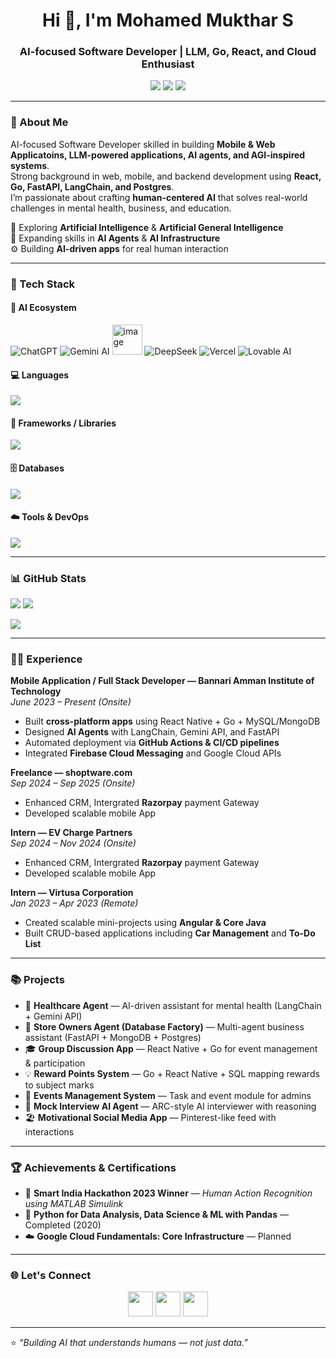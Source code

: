 <h1 align="center">Hi 👋, I'm Mohamed Mukthar S</h1>
<h3 align="center">AI-focused Software Developer | LLM, Go, React, and Cloud Enthusiast</h3>

<p align="center">
  <a href="mailto:mohamedmukthar50@gmail.com"><img src="https://img.shields.io/badge/-mohamedmukthar50@gmail.com-c14438?style=flat&logo=Gmail&logoColor=white"></a>
  <!-- <a href="https://github.com/MUKTHARS"><img src="https://img.shields.io/github/followers/MUKTHARS?label=Follow&style=social"></a> -->
  <a href="https://www.linkedin.com/in/mohamed-mukthar-s-001a051bb/"><img src="https://img.shields.io/badge/-Linkedin-blue?style=flat&logo=Linkedin&logoColor=white"></a>
  <a href="https://www.notion.so/Mohamed-Mukthar-AI-Agent-Portfolio-29bed05d733d80deb01df77d89ea27d0"><img src="https://img.shields.io/badge/-Notion-purple?style=flat&logo=Linkedin&logoColor=white"></a>
  
</p>

---

### 🧠 About Me
AI-focused Software Developer skilled in building **Mobile & Web Applicatoins, LLM-powered applications, AI agents, and AGI-inspired systems**.  
Strong background in web, mobile, and backend development using **React, Go, FastAPI, LangChain, and Postgres**.  
I’m passionate about crafting **human-centered AI** that solves real-world challenges in mental health, business, and education.  

💬 Exploring **Artificial Intelligence** & **Artificial General Intelligence**  
🌱 Expanding skills in **AI Agents** & **AI Infrastructure**  
⚙️ Building **AI-driven apps** for real human interaction  

---

### 🚀 Tech Stack

#### 🧠 AI Ecosystem
<p align="left">
  <img src="https://img.icons8.com/color/48/000000/chatgpt" alt="ChatGPT" title="ChatGPT" />
  <img src="https://img.icons8.com/color/48/000000/google-logo.png" alt="Gemini AI" title="Gemini AI" />
  <img width="48" height="48" alt="image" src="https://github.com/user-attachments/assets/3f427a76-b43b-4e14-acaa-8c2d8731f1a2" />
  <img src="https://img.icons8.com/color/48/000000/deepseek.png" alt="DeepSeek" title="DeepSeek" />
  <!-- <img src="https://img.icons8.com/color/48/000000/chainlink.png" alt="LangChain" title="LangChain" /> -->
  <img src="https://img.icons8.com/color/48/000000/vercel.png" alt="Vercel" title="Vercel" />
  <!-- <img src="https://img.icons8.com/color/48/000000/render.png" alt="Render" title="Render" /> -->
  <img src="https://img.icons8.com/color/48/000000/artificial-intelligence.png" alt="Lovable AI" title="Lovable AI" />
  <!-- <img src="https://img.icons8.com/color/48/000000/bolt.png" alt="Bolt AI" title="Bolt AI" /> -->
</p>


#### 💻 Languages
<p align="left">
  <img src="https://skillicons.dev/icons?i=html,css,c,python,js,react,go,dart,php" />
</p>

#### 🧩 Frameworks / Libraries
<p align="left">
  <img src="https://skillicons.dev/icons?i=react,angular,nodejs,fastapi,vite,flutter" />
  
</p>

#### 🗄️ Databases
<p align="left">
  <img src="https://skillicons.dev/icons?i=mysql,postgres,mongodb,firebase" />
</p>

#### ☁️ Tools & DevOps
<p align="left">
  <img src="https://skillicons.dev/icons?i=vscode,git,github,npm,androidstudio,postman,docker,vercel,gradle" />
</p>

---



### 📊 GitHub Stats

<p align="left">
   <img src="https://github-readme-streak-stats.herokuapp.com/?user=MUKTHARS&theme=tokyonight" />
  <img src="https://github-readme-stats.vercel.app/api?username=MUKTHARS&show_icons=true&theme=tokyonight" />
</p>
<p align="left">
  <img src="https://github-readme-stats.vercel.app/api/top-langs/?username=MUKTHARS&layout=compact&theme=tokyonight" />
</p>

---

### 🧑‍💻 Experience

**Mobile Application / Full Stack Developer — Bannari Amman Institute of Technology**  
*June 2023 – Present (Onsite)*  
- Built **cross-platform apps** using React Native + Go + MySQL/MongoDB  
- Designed **AI Agents** with LangChain, Gemini API, and FastAPI  
- Automated deployment via **GitHub Actions & CI/CD pipelines**  
- Integrated **Firebase Cloud Messaging** and Google Cloud APIs

**Freelance — shoptware.com**  
*Sep 2024 – Sep 2025 (Onsite)*   
- Enhanced CRM, Intergrated **Razorpay** payment Gateway
- Developed scalable mobile App

**Intern — EV Charge Partners**  
*Sep 2024 – Nov 2024 (Onsite)*   
- Enhanced CRM, Intergrated **Razorpay** payment Gateway
- Developed scalable mobile App

**Intern — Virtusa Corporation**  
*Jan 2023 – Apr 2023 (Remote)*  
- Created scalable mini-projects using **Angular & Core Java**  
- Built CRUD-based applications including **Car Management** and **To-Do List**
---

### 📚 Projects
- 🧠 **Healthcare Agent** — AI-driven assistant for mental health (LangChain + Gemini API)  
- 💼 **Store Owners Agent (Database Factory)** — Multi-agent business assistant (FastAPI + MongoDB + Postgres)  
- 🎓 **Group Discussion App** — React Native + Go for event management & participation  
- 💡 **Reward Points System** — Go + React Native + SQL mapping rewards to subject marks  
- 📅 **Events Management System** — Task and event module for admins  
- 🧬 **Mock Interview AI Agent** — ARC-style AI interviewer with reasoning  
- 🏖️ **Motivational Social Media App** — Pinterest-like feed with interactions  

---

### 🏆 Achievements & Certifications
- 🥇 **Smart India Hackathon 2023 Winner** — *Human Action Recognition using MATLAB Simulink*  
- 📜 **Python for Data Analysis, Data Science & ML with Pandas** — Completed (2020)  
- ☁️ **Google Cloud Fundamentals: Core Infrastructure** — Planned  

---

### 🌐 Let's Connect
<p align="center">
  <a href="https://www.linkedin.com/in/mohamed-mukthar-s-001a051bb/"><img src="https://img.icons8.com/color/48/linkedin.png" width="40"/></a>
  <a href="mailto:mohamedmukthar50@gmail.com"><img src="https://img.icons8.com/color/48/gmail.png" width="40"/></a>
  <a href="https://github.com/MUKTHARS"><img src="https://img.icons8.com/ios-glyphs/48/github.png" width="40"/></a>
</p>

---

⭐ *“Building AI that understands humans — not just data.”*
